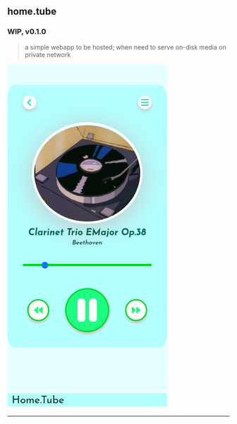 ## home.tube

### WIP, v0.1.0

> a simple webapp to be hosted; when need to serve on-disk media on private network

![Home.Tube WebUI](./HomeTubeScreenshot.png)

---
